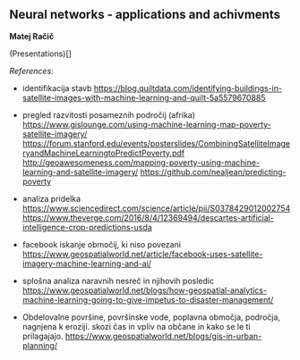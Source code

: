 ## Neural networks - applications and achivments

__Matej Račič__

(Presentations)[]

_References:_
* identifikacija stavb
https://blog.quiltdata.com/identifying-buildings-in-satellite-images-with-machine-learning-and-quilt-5a5579670885

* pregled razvitosti posameznih področij (afrika)
https://www.gislounge.com/using-machine-learning-map-poverty-satellite-imagery/
https://forum.stanford.edu/events/posterslides/CombiningSatelliteImageryandMachineLearningtoPredictPoverty.pdf
http://geoawesomeness.com/mapping-poverty-using-machine-learning-and-satellite-imagery/
https://github.com/nealjean/predicting-poverty

* analiza pridelka
https://www.sciencedirect.com/science/article/pii/S0378429012002754
https://www.theverge.com/2016/8/4/12369494/descartes-artificial-intelligence-crop-predictions-usda

* facebook iskanje območij, ki niso povezani
https://www.geospatialworld.net/article/facebook-uses-satellite-imagery-machine-learning-and-ai/

* splošna analiza naravnih nesreč in njihovih posledic
https://www.geospatialworld.net/blogs/how-geospatial-analytics-machine-learning-going-to-give-impetus-to-disaster-management/

* Obdelovalne površine, površinske vode, poplavna območja, področja, nagnjena k eroziji. skozi čas in vpliv na občane in kako se le ti prilagajajo.
https://www.geospatialworld.net/blogs/gis-in-urban-planning/
